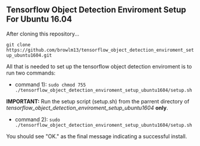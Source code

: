 ## Tensorflow Object Detection Enviroment Setup For Ubuntu 16.04

After cloning this repository...

`git clone https://github.com/browlm13/tensorflow_object_detection_enviroment_setup_ubuntu1604.git` 

All that is needed to set up the tensorflow object detection enviroment is to run two commands:

* command 1): `sudo chmod 755 ./tensorflow_object_detection_enviroment_setup_ubuntu1604/setup.sh`

**IMPORTANT:** Run the setup script (setup.sh) from the parrent directory of *tensorflow_object_detection_enviroment_setup_ubuntu1604* **only**.

* command 2): `sudo ./tensorflow_object_detection_enviroment_setup_ubuntu1604/setup.sh`

You should see "OK." as the final message indicating a successful install. 
